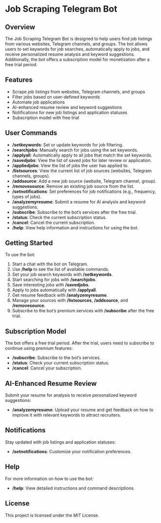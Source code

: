 # Job Scraping Telegram Bot

## Overview

The Job Scraping Telegram Bot is designed to help users find job listings from various websites, Telegram channels, and groups. The bot allows users to set keywords for job searches, automatically apply to jobs, and receive personalized resume analysis and keyword suggestions. Additionally, the bot offers a subscription model for monetization after a free trial period.

## Features

- Scrape job listings from websites, Telegram channels, and groups
- Filter jobs based on user-defined keywords
- Automate job applications
- AI-enhanced resume review and keyword suggestions
- Notifications for new job listings and application statuses
- Subscription model with free trial

## User Commands

- **/setkeywords**: Set or update keywords for job filtering.
- **/searchjobs**: Manually search for jobs using the set keywords.
- **/applyall**: Automatically apply to all jobs that match the set keywords.
- **/savedjobs**: View the list of saved jobs for later review or application.
- **/appliedjobs**: View the list of jobs the user has applied to.
- **/listsources**: View the current list of job sources (websites, Telegram channels, groups).
- **/addsource**: Add a new job source (website, Telegram channel, group).
- **/removesource**: Remove an existing job source from the list.
- **/setnotifications**: Set preferences for job notifications (e.g., frequency, types of jobs).
- **/analyzemyresume**: Submit a resume for AI analysis and keyword suggestions.
- **/subscribe**: Subscribe to the bot’s services after the free trial.
- **/status**: Check the current subscription status.
- **/cancel**: Cancel the current subscription.
- **/help**: View help information and instructions for using the bot.

## Getting Started

To use the bot:

1. Start a chat with the bot on Telegram.
2. Use **/help** to see the list of available commands.
3. Set your job search keywords with **/setkeywords**.
4. Start searching for jobs with **/searchjobs**.
5. Save interesting jobs with **/savedjobs**.
6. Apply to jobs automatically with **/applyall**.
7. Get resume feedback with **/analyzemyresume**.
8. Manage your sources with **/listsources**, **/addsource**, and **/removesource**.
9. Subscribe to the bot’s premium services with **/subscribe** after the free trial.

## Subscription Model

The bot offers a free trial period. After the trial, users need to subscribe to continue using premium features:

- **/subscribe**: Subscribe to the bot’s services.
- **/status**: Check your current subscription status.
- **/cancel**: Cancel your subscription.

## AI-Enhanced Resume Review

Submit your resume for analysis to receive personalized keyword suggestions:

- **/analyzemyresume**: Upload your resume and get feedback on how to improve it with relevant keywords to attract recruiters.

## Notifications

Stay updated with job listings and application statuses:

- **/setnotifications**: Customize your notification preferences.

## Help

For more information on how to use the bot:

- **/help**: View detailed instructions and command descriptions.

## License

This project is licensed under the MIT License.
